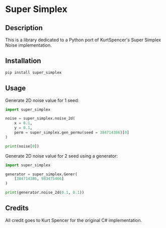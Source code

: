 # Super Simplex

## Description

This is a library dedicated to a Python port of KurtSpencer's Super Simplex Noise implementation.

## Installation

```sh
pip install super_simplex
```

## Usage

Generate 2D noise value for 1 seed:

```py
import super_simplex

noise = super_simplex.noise_2d(
    x = 0.1,
    y = 0.1,
    perm = super_simplex.gen_permu(seed = 384714386)[0]
)

print(noise[0])
```

Generate 2D noise value for 2 seed using a generator:

```py
import super_simplex

generator = super_simplex.Gener(
    [384714386, 983475466]
)

print(generator.noise_2d(0.1, 0.1))
```

## Credits

All credit goes to Kurt Spencer for the original C# implementation.
